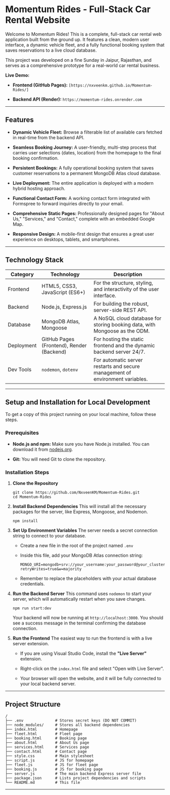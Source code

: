 Momentum Rides - Full-Stack Car Rental Website
==============================================

Welcome to Momentum Rides! This is a complete, full-stack car rental web application built from the ground up. It features a clean, modern user interface, a dynamic vehicle fleet, and a fully functional booking system that saves reservations to a live cloud database.

This project was developed on a fine Sunday in Jaipur, Rajasthan, and serves as a comprehensive prototype for a real-world car rental business.

**Live Demo:**

-   **Frontend (GitHub Pages):**  `[https://nxveenkm.github.io/Momentum-Rides/]`

-   **Backend API (Render):**  `https://momentum-rides.onrender.com`

---

Features
--------

-   **Dynamic Vehicle Fleet:** Browse a filterable list of available cars fetched in real-time from the backend API.

-   **Seamless Booking Journey:** A user-friendly, multi-step process that carries user selections (dates, location) from the homepage to the final booking confirmation.

-   **Persistent Bookings:** A fully operational booking system that saves customer reservations to a permanent MongoDB Atlas cloud database.

-   **Live Deployment:** The entire application is deployed with a modern hybrid hosting approach.

-   **Functional Contact Form:** A working contact form integrated with Formspree to forward inquiries directly to your email.

-   **Comprehensive Static Pages:** Professionally designed pages for "About Us," "Services," and "Contact," complete with an embedded Google Map.

-   **Responsive Design:** A mobile-first design that ensures a great user experience on desktops, tablets, and smartphones.

---

## Technology Stack

| **Category** | **Technology**                            | **Description**                                                               |
| ------------ | ----------------------------------------- | ----------------------------------------------------------------------------- |
| Frontend     | HTML5, CSS3, JavaScript (ES6+)            | For the structure, styling, and interactivity of the user interface.          |
| Backend      | Node.js, Express.js                       | For building the robust, server-side REST API.                                |
| Database     | MongoDB Atlas, Mongoose                   | A NoSQL cloud database for storing booking data, with Mongoose as the ODM.    |
| Deployment   | GitHub Pages (Frontend), Render (Backend) | For hosting the static frontend and the dynamic backend server 24/7.          |
| Dev Tools    | `nodemon`, `dotenv`                       | For automatic server restarts and secure management of environment variables. |
---

Setup and Installation for Local Development
--------------------------------------------

To get a copy of this project running on your local machine, follow these steps.

### Prerequisites

-   **Node.js and npm:** Make sure you have Node.js installed. You can download it from [nodejs.org](https://nodejs.org/ "null").

-   **Git:** You will need Git to clone the repository.

### Installation Steps

1.  **Clone the Repository**

    ```
    git clone https://github.com/NxveenKM/Momentum-Rides.git
    cd Momentum-Rides

    ```

2.  **Install Backend Dependencies** This will install all the necessary packages for the server, like Express, Mongoose, and Nodemon.

    ```
    npm install

    ```

3.  **Set Up Environment Variables** The server needs a secret connection string to connect to your database.

    -   Create a new file in the root of the project named `.env`

    -   Inside this file, add your MongoDB Atlas connection string:

        ```
        MONGO_URI=mongodb+srv://your_username:your_password@your_cluster_url/MomentumRidesDB?retryWrites=true&w=majority

        ```

    -   Remember to replace the placeholders with your actual database credentials.

4.  **Run the Backend Server** This command uses `nodemon` to start your server, which will automatically restart when you save changes.

    ```
    npm run start:dev

    ```

    Your backend will now be running at `http://localhost:3000`. You should see a success message in the terminal confirming the database connection.

5.  **Run the Frontend** The easiest way to run the frontend is with a live server extension.

    -   If you are using Visual Studio Code, install the **"Live Server"** extension.

    -   Right-click on the `index.html` file and select "Open with Live Server".

    -   Your browser will open the website, and it will be fully connected to your local backend server.

---

Project Structure
-----------------

```
/
├── .env              # Stores secret keys (DO NOT COMMIT)
├── node_modules/     # Stores all backend dependencies
├── index.html        # Homepage
├── fleet.html        # Fleet page
├── booking.html      # Booking page
├── about.html        # About Us page
├── services.html     # Services page
├── contact.html      # Contact page
├── style.css         # Main stylesheet
├── script.js         # JS for homepage
├── fleet.js          # JS for fleet page
├── booking.js        # JS for booking page
├── server.js         # The main backend Express server file
├── package.json      # Lists project dependencies and scripts
└── README.md         # This file

```

---
